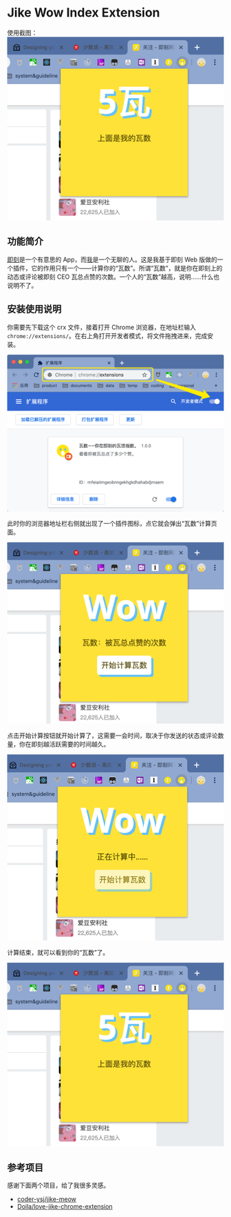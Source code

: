 # Jike Wow Index Extension

使用截图：
![我的瓦数](images/end.png)

## 功能简介

[即刻](https://okjike.com/)是一个有意思的 App，而[我](https://web.okjike.com/user/d1463ce6-2b40-4537-87fe-e50c02a3e9b9/post)是一个无聊的人。这是我基于即刻 Web 版做的一个插件，它的作用只有一个——计算你的“瓦数”。所谓“瓦数”，就是你在即刻上的动态或评论被即刻 CEO 瓦总点赞的次数。一个人的“瓦数”越高，说明……什么也说明不了。

## 安装使用说明
你需要先下载这个 crx 文件，接着打开 Chrome 浏览器，在地址栏输入 `chrome://extensions/`。在右上角打开开发者模式，将文件拖拽进来，完成安装。

![安装](images/install.png)

此时你的浏览器地址栏右侧就出现了一个插件图标，点它就会弹出“瓦数”计算页面。

![开始](images/start.png)

点击开始计算按钮就开始计算了，这需要一会时间，取决于你发送的状态或评论数量，你在即刻越活跃需要的时间越久。

![计算瓦数](images/processing.png)

计算结束，就可以看到你的“瓦数”了。

![我的瓦数](images/end.png)

## 参考项目
感谢下面两个项目，给了我很多灵感。
- [coder-ysj/jike-meow](https://github.com/Doila/love-jike-chrome-extension)
- [Doila/love-jike-chrome-extension](https://github.com/coder-ysj/jike-meow)
